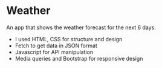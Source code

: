 # Weather

An app that shows the weather forecast for the next 6 days.
- I used HTML, CSS for structure and design
- Fetch to get data in JSON format
- Javascript for API manipulation
- Media queries and Bootstrap for responsive design
